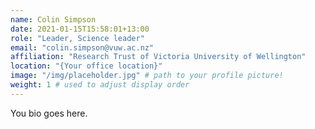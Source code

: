 ```yaml
---
name: Colin Simpson
date: 2021-01-15T15:58:01+13:00
role: "Leader, Science leader"
email: "colin.simpson@vuw.ac.nz"
affiliation: "Research Trust of Victoria University of Wellington"
location: "{Your office location}"
image: "/img/placeholder.jpg" # path to your profile picture!
weight: 1 # used to adjust display order
---
```


You bio goes here.

